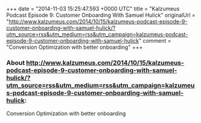 +++
date = "2014-11-03 15:25:47.593 +0000 UTC"
title = "Kalzumeus Podcast Episode 9: Customer Onboarding With Samuel Hulick"
originalUrl = "http://www.kalzumeus.com/2014/10/15/kalzumeus-podcast-episode-9-customer-onboarding-with-samuel-hulick/?utm_source=rss&utm_medium=rss&utm_campaign=kalzumeus-podcast-episode-9-customer-onboarding-with-samuel-hulick"
comment = "Conversion Optimization with better onboarding"
+++

### About http://www.kalzumeus.com/2014/10/15/kalzumeus-podcast-episode-9-customer-onboarding-with-samuel-hulick/?utm_source=rss&utm_medium=rss&utm_campaign=kalzumeus-podcast-episode-9-customer-onboarding-with-samuel-hulick:

Conversion Optimization with better onboarding


